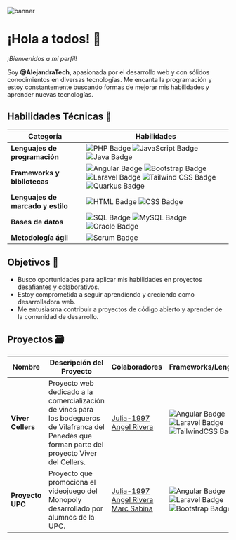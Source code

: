 ![banner](https://github.com/user-attachments/assets/1e036e44-81ff-49db-ae25-0a63be91d7ef)

# ¡Hola a todos! 👋

*¡Bienvenidos a mi perfil!*

Soy **@AlejandraTech**, apasionada por el desarrollo web y con sólidos conocimientos en diversas tecnologías. Me encanta la programación y estoy constantemente buscando formas de mejorar mis habilidades y aprender nuevas tecnologías.

## Habilidades Técnicas 🚀

| Categoría                      | Habilidades                                                                                                    |
|-------------------------------|----------------------------------------------------------------------------------------------------------------|
| **Lenguajes de programación** | <img src="https://img.shields.io/badge/PHP-%23777777.svg?style=for-thebadge&logo=php&logoColor=white" alt="PHP Badge"/> <img src="https://img.shields.io/badge/JavaScript-%23323330.svg?style=for-thebadge&logo=javascript&logoColor=yellow" alt="JavaScript Badge"/> <img src="https://img.shields.io/badge/Java-%23F7DF1E.svg?style=for-thebadge&logo=java&logoColor=black" alt="Java Badge"/>              |
| **Frameworks y bibliotecas**  | <img src="https://img.shields.io/badge/Angular-%23DD0031.svg?style=for-thebadge&logo=angular&logoColor=white" alt="Angular Badge"/> <img src="https://img.shields.io/badge/Bootstrap-%238511FA.svg?style=for-thebadge&logo=bootstrap&logoColor=white" alt="Bootstrap Badge"/> <img src="https://img.shields.io/badge/Laravel-%23FF2D20.svg?style=for-thebadge&logo=laravel&logoColor=white" alt="Laravel Badge"/> <img src="https://img.shields.io/badge/Tailwind%20CSS-%2338B2AC.svg?style=for-thebadge&logo=tailwindcss&logoColor=white" alt="Tailwind CSS Badge"/> <img src="https://img.shields.io/badge/Quarkus-%2364CC7D.svg?style=for-thebadge&logo=quarkus&logoColor=white" alt="Quarkus Badge"/>            |
| **Lenguajes de marcado y estilo** | <img src="https://img.shields.io/badge/HTML-%23E34F26.svg?style=for-thebadge&logo=html5&logoColor=white" alt="HTML Badge"/> <img src="https://img.shields.io/badge/CSS-%231572B6.svg?style=for-thebadge&logo=css3&logoColor=white" alt="CSS Badge"/> |
| **Bases de datos**            | <img src="https://img.shields.io/badge/SQL-%234F5B93.svg?style=for-thebadge&logo=sqlite&logoColor=white" alt="SQL Badge"/> <img src="https://img.shields.io/badge/MySQL-%234F5B93.svg?style=for-thebadge&logo=mysql&logoColor=white" alt="MySQL Badge"/> <img src="https://img.shields.io/badge/Oracle-%23F80000.svg?style=for-thebadge&logo=oracle&logoColor=white" alt="Oracle Badge"/>                           |
| **Metodología ágil**          | <img src="https://img.shields.io/badge/Scrum-%23D50032.svg?style=for-thebadge&logo=scrum&logoColor=white" alt="Scrum Badge"/>                           |

## Objetivos 🎯
- Busco oportunidades para aplicar mis habilidades en proyectos desafiantes y colaborativos.
- Estoy comprometida a seguir aprendiendo y creciendo como desarrolladora web.
- Me entusiasma contribuir a proyectos de código abierto y aprender de la comunidad de desarrollo.

## Proyectos 🗃️
| Nombre | Descripción del Proyecto | Colaboradores | Frameworks/Lenguajes | Repositorio | Enlaces Web | Estado |
|--------|--------------------------|---------------|----------------------| ----------- | ----------- | ------ |
| **Viver Cellers** | Proyecto web dedicado a la comercialización de vinos para los bodegueros de Vilafranca del Penedés que forman parte del proyecto Viver del Cellers. | [Julia-1997](https://github.com/Julia-1997)   [Angel Rivera](https://github.com/DarkAng10) | <img src="https://img.shields.io/badge/angular-%23DD0031.svg?style=for-thebadge&logo=angular&logoColor=white" alt="Angular Badge"/> <img src="https://img.shields.io/badge/laravel-%23FF2D20.svg?style=for-thebadge&logo=laravel&logoColor=white" alt="Laravel Badge"/> <img src="https://img.shields.io/badge/tailwindcss-%2338B2AC.svg?style=forthebadge&logo=tailwind-css&logoColor=white" alt="TailwindCSS Badge"/> | [Viver Cellers](https://github.com/AlejandraTech/viver-cellers) | [Viver de Cellers](http://vivercellerspenedes.cat/) | ✅Finalizado 
| **Proyecto UPC** | Proyecto que promociona el videojuego del Monopoly desarrollado por alumnos de la UPC. | [Julia-1997](https://github.com/Julia-1997)   [Angel Rivera](https://github.com/DarkAng10) [Marc Sabina](https://github.com/marcsabinadev) | <img src="https://img.shields.io/badge/angular-%23DD0031.svg?style=for-thebadge&logo=angular&logoColor=white" alt="Angular Badge"/> <img src="https://img.shields.io/badge/laravel-%23FF2D20.svg?style=for-thebadge&logo=laravel&logoColor=white" alt="Laravel Badge"/> <img src="https://img.shields.io/badge/bootstrap-%238511FA.svg?style=forthebadge&logo=bootstrap&logoColor=white" alt="Bootstrap Badge"/> | [MonopolyUPC](https://github.com/marcsabinadev/monopoly) | ❌ | ✅Finalizado 
